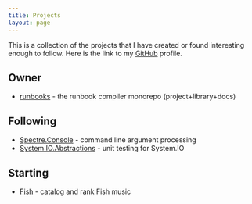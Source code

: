 ```yaml
---
title: Projects
layout: page
---
```


This is a collection of the projects that I have created or found interesting enough to follow. Here is the link to my <a href="https://github.com/kenbrittain">GitHub</a> profile.

## Owner

* [runbooks](https://github.com/kenbrittain/runbooks) - the runbook compiler monorepo (project+library+docs)

## Following

* [Spectre.Console](https://github.com/spectreconsole/spectre.console) - command line argument processing
* [System.IO.Abstractions](https://github.com/TestableIO/System.IO.Abstractions) - unit testing for System.IO

## Starting

* [Fish](fish.html) - catalog and rank Fish music